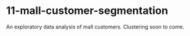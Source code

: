 # 11-mall-customer-segmentation
An exploratory data analysis of mall customers. Clustering soon to come. 

